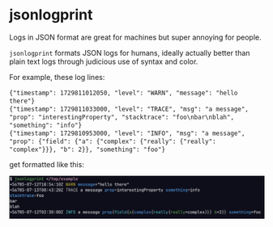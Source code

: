 # jsonlogprint

Logs in JSON format are great for machines but super annoying for people.

`jsonlogprint` formats JSON logs for humans, ideally actually better than
plain text logs through judicious use of syntax and color.

For example, these log lines:

```text
{"timestamp": 1729811012050, "level": "WARN", "message": "hello there"}
{"timestamp": 1729811033000, "level": "TRACE", "msg": "a message", "prop": "interestingProperty", "stacktrace": "foo\nbar\nblah", "something": "info"}
{"timestamp": 1729810953000, "level": "INFO", "msg": "a message", "prop": {"field": {"a": {"complex": {"really": {"really": "complex"}}}, "b": 2}}, "something": "foo"}
```

get formatted like this:

![screenshot of jsonlogprint output](static/screenshot.png)
